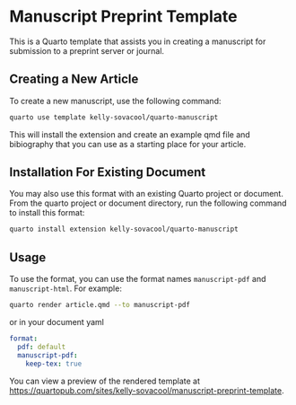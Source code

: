 # Manuscript Preprint Template

This is a Quarto template that assists you in creating a manuscript for 
submission to a preprint server or journal.

## Creating a New Article

To create a new manuscript, use the following command:

```bash
quarto use template kelly-sovacool/quarto-manuscript
```

This will install the extension and create an example qmd file and bibiography that you can use as a starting place for your article.

## Installation For Existing Document

You may also use this format with an existing Quarto project or document. From the quarto project or document directory, run the following command to install this format:

```bash
quarto install extension kelly-sovacool/quarto-manuscript
```

## Usage

To use the format, you can use the format names `manuscript-pdf` and `manuscript-html`. For example:

```bash
quarto render article.qmd --to manuscript-pdf
```

or in your document yaml

```yaml
format:
  pdf: default
  manuscript-pdf:
    keep-tex: true    
```

You can view a preview of the rendered template at <https://quartopub.com/sites/kelly-sovacool/manuscript-preprint-template>.
